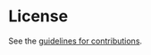 # License

See the
[guidelines for contributions](https://github.com/shrim27/rtcp-fb-timing-cfg/blob/main/CONTRIBUTING.md).
